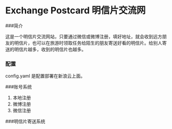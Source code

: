 Exchange Postcard
明信片交流网
====
###简介  

这是一个明信片交流网站，只要通过微信或微博注册，填好地址，就会收到远方朋友的明信片，也可以在旅游时领取任务给陌生的朋友寄送好看的明信片。给别人寄送的明信片越多，收到的明信片也越多。

### 配置
config.yaml 是配置部署在新浪云上面。

###账号系统
1. 本地注册
2. 微博注册
3. 微信注册

###明信片寄送系统

